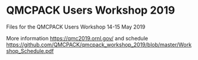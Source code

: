 # QMCPACK Users Workshop 2019

Files for the QMCPACK Users Workshop 14-15 May 2019

More information https://qmc2019.ornl.gov/ and schedule https://github.com/QMCPACK/qmcpack_workshop_2019/blob/master/Workshop_Schedule.pdf
